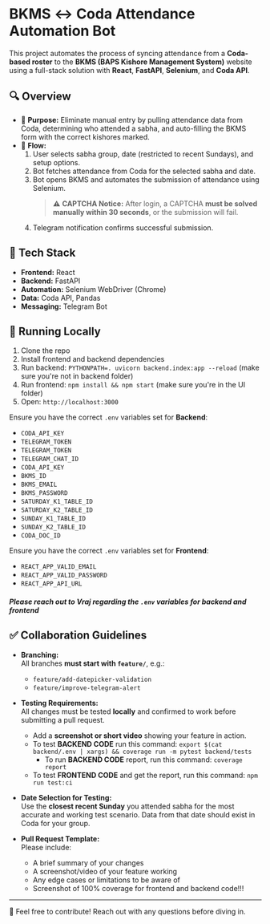 # BKMS ↔ Coda Attendance Automation Bot

This project automates the process of syncing attendance from a **Coda-based roster** to the **BKMS (BAPS Kishore Management System)** website using a full-stack solution with **React**, **FastAPI**, **Selenium**, and **Coda API**.

## 🔍 Overview

- 🧠 **Purpose:** Eliminate manual entry by pulling attendance data from Coda, determining who attended a sabha, and auto-filling the BKMS form with the correct kishores marked.
- 🔄 **Flow:** 
  1. User selects sabha group, date (restricted to recent Sundays), and setup options.
  2. Bot fetches attendance from Coda for the selected sabha and date.
  3. Bot opens BKMS and automates the submission of attendance using Selenium.  
     > ⚠️ **CAPTCHA Notice:** After login, a CAPTCHA **must be solved manually within 30 seconds**, or the submission will fail.
  4. Telegram notification confirms successful submission.

## 🧱 Tech Stack

- **Frontend:** React
- **Backend:** FastAPI
- **Automation:** Selenium WebDriver (Chrome)
- **Data:** Coda API, Pandas
- **Messaging:** Telegram Bot

## 🚀 Running Locally

1. Clone the repo
2. Install frontend and backend dependencies
3. Run backend: `PYTHONPATH=. uvicorn backend.index:app --reload` (make sure you're not in backend folder)
4. Run frontend: `npm install && npm start` (make sure you're in the UI folder)
5. Open: `http://localhost:3000`

Ensure you have the correct `.env` variables set for **Backend**:
- `CODA_API_KEY`
- `TELEGRAM_TOKEN`
- `TELEGRAM_TOKEN`
- `TELEGRAM_CHAT_ID`
- `CODA_API_KEY`
- `BKMS_ID`
- `BKMS_EMAIL`
- `BKMS_PASSWORD`
- `SATURDAY_K1_TABLE_ID`
- `SATURDAY_K2_TABLE_ID`
- `SUNDAY_K1_TABLE_ID`
- `SUNDAY_K2_TABLE_ID`
- `CODA_DOC_ID`

Ensure you have the correct `.env` variables set for **Frontend**:
- `REACT_APP_VALID_EMAIL`
- `REACT_APP_VALID_PASSWORD`
- `REACT_APP_API_URL`

#### ***Please reach out to Vraj regarding the `.env` variables for backend and frontend***

## ✅ Collaboration Guidelines

- **Branching:**  
  All branches **must start with `feature/`**, e.g.:
  - `feature/add-datepicker-validation`
  - `feature/improve-telegram-alert`

- **Testing Requirements:**  
  All changes must be tested **locally** and confirmed to work before submitting a pull request.
  - Add a **screenshot or short video** showing your feature in action.
  - To test **BACKEND CODE** run this command: `export $(cat backend/.env | xargs) && coverage run -m pytest backend/tests`
    - To run **BACKEND CODE** report, run this command: `coverage report`
  - To test **FRONTEND CODE** and get the report, run this command: `npm run test:ci`

- **Date Selection for Testing:**  
  Use the **closest recent Sunday** you attended sabha for the most accurate and working test scenario. Data from that date should exist in Coda for your group.

- **Pull Request Template:**  
  Please include:
  - A brief summary of your changes
  - A screenshot/video of your feature working
  - Any edge cases or limitations to be aware of
  - Screenshot of 100% coverage for frontend and backend code!!!

---

👋 Feel free to contribute! Reach out with any questions before diving in.
